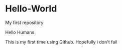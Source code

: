 # Hello-World
My first repository 


Hello Humans

This is my first time using Github. Hopefully i don't fail 
